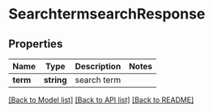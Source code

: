 # SearchtermsearchResponse

## Properties
Name | Type | Description | Notes
------------ | ------------- | ------------- | -------------
**term** | **string** | search term | 

[[Back to Model list]](../README.md#documentation-for-models) [[Back to API list]](../README.md#documentation-for-api-endpoints) [[Back to README]](../README.md)


